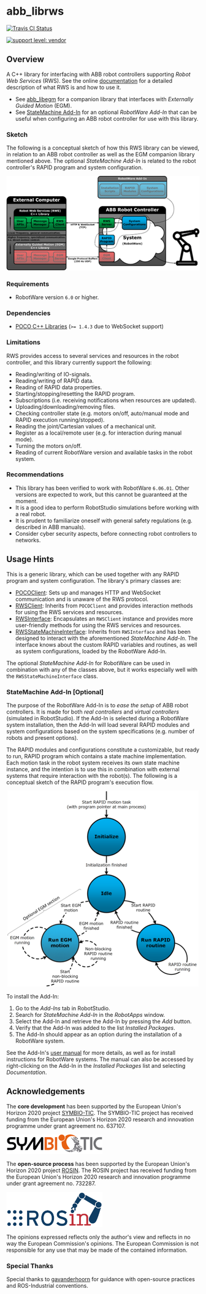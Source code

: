 # abb_librws

[![Travis CI Status](https://travis-ci.org/ros-industrial/abb_librws.svg?branch=master)](https://travis-ci.org/ros-industrial/abb_librws)

[![support level: vendor](https://img.shields.io/badge/support%20level-vendor-brightgreen.png)](http://rosindustrial.org/news/2016/10/7/better-supporting-a-growing-ros-industrial-software-platform)

## Overview

A C++ library for interfacing with ABB robot controllers supporting *Robot Web Services* (RWS). See the online [documentation](http://developercenter.robotstudio.com/webservice/api_reference) for a detailed description of what RWS is and how to use it.

* See [abb_libegm](https://github.com/ros-industrial/abb_libegm) for a companion library that interfaces with *Externally Guided Motion* (EGM).
* See [StateMachine Add-In](https://robotapps.robotstudio.com/#/viewApp/7fa7065f-457f-47ce-98d7-c04882e703ee) for an optional *RobotWare Add-In* that can be useful when configuring an ABB robot controller for use with this library.

### Sketch

The following is a conceptual sketch of how this RWS library can be viewed, in relation to an ABB robot controller as well as the EGM companion library mentioned above. The optional *StateMachine Add-In* is related to the robot controller's RAPID program and system configuration.

![RWS sketch](docs/images/rws_sketch.png)

### Requirements

* RobotWare version `6.0` or higher.

### Dependencies

* [POCO C++ Libraries](https://pocoproject.org) (`>= 1.4.3` due to WebSocket support)

### Limitations

RWS provides access to several services and resources in the robot controller, and this library currently support the following:

* Reading/writing of IO-signals.
* Reading/writing of RAPID data.
* Reading of RAPID data properties.
* Starting/stopping/resetting the RAPID program.
* Subscriptions (i.e. receiving notifications when resources are updated).
* Uploading/downloading/removing files.
* Checking controller state (e.g. motors on/off, auto/manual mode and RAPID execution running/stopped).
* Reading the joint/Cartesian values of a mechanical unit.
* Register as a local/remote user (e.g. for interaction during manual mode).
* Turning the motors on/off.
* Reading of current RobotWare version and available tasks in the robot system.

### Recommendations

* This library has been verified to work with RobotWare `6.06.01`. Other versions are expected to work, but this cannot be guaranteed at the moment.
* It is a good idea to perform RobotStudio simulations before working with a real robot.
* It is prudent to familiarize oneself with general safety regulations (e.g. described in ABB manuals).
* Consider cyber security aspects, before connecting robot controllers to networks.

## Usage Hints

This is a generic library, which can be used together with any RAPID program and system configuration. The library's primary classes are:

* [POCOClient](include/abb_librws/rws_poco_client.h): Sets up and manages HTTP and WebSocket communication and is unaware of the RWS protocol.
* [RWSClient](include/abb_librws/rws_client.h): Inherits from `POCOClient` and provides interaction methods for using the RWS services and resources.
* [RWSInterface](include/abb_librws/rws_interface.h): Encapsulates an `RWSClient` instance and provides more user-friendly methods for using the RWS services and resources.
* [RWSStateMachineInterface](include/abb_librws/rws_state_machine_interface.h): Inherits from `RWSInterface` and has been designed to interact with the aforementioned *StateMachine Add-In*. The interface knows about the custom RAPID variables and routines, as well as system configurations, loaded by the RobotWare Add-In.

The optional *StateMachine Add-In* for RobotWare can be used in combination with any of the classes above, but it works especially well with the `RWSStateMachineInterface` class.

### StateMachine Add-In [Optional]

The purpose of the RobotWare Add-In is to *ease the setup* of ABB robot controllers. It is made for both *real controllers* and *virtual controllers* (simulated in RobotStudio). If the Add-In is selected during a RobotWare system installation, then the Add-In will load several RAPID modules and system configurations based on the system specifications (e.g. number of robots and present options).

The RAPID modules and configurations constitute a customizable, but ready to run, RAPID program which contains a state machine implementation. Each motion task in the robot system receives its own state machine instance, and the intention is to use this in combination with external systems that require interaction with the robot(s). The following is a conceptual sketch of the RAPID program's execution flow.

<p align="center">
  <img src="docs/images/statemachine_addin_sketch.png" width="500">
</p>

To install the Add-In:

1. Go to the *Add-Ins* tab in RobotStudio.
2. Search for *StateMachine Add-In* in the *RobotApps* window.
3. Select the Add-In and retrieve the Add-In by pressing the *Add* button.
4. Verify that the Add-In was added to the list *Installed Packages*.
5. The Add-In should appear as an option during the installation of a RobotWare system.

See the Add-In's [user manual](https://robotapps.blob.core.windows.net/appreferences/docs/2093c0e8-d469-4188-bdd2-ca42e27cba5cUserManual.pdf) for more details, as well as for install instructions for RobotWare systems. The manual can also be accessed by right-clicking on the Add-In in the *Installed Packages* list and selecting *Documentation*.

## Acknowledgements

The **core development** has been supported by the European Union's Horizon 2020 project [SYMBIO-TIC](http://www.symbio-tic.eu/).
The SYMBIO-TIC project has received funding from the European Union's Horizon 2020 research and innovation programme under grant agreement no. 637107.

<img src="docs/images/symbio_tic_logo.png" width="250">

The **open-source process** has been supported by the European Union's Horizon 2020 project [ROSIN](http://rosin-project.eu/).
The ROSIN project has received funding from the European Union's Horizon 2020 research and innovation programme under grant agreement no. 732287.

<img src="docs/images/rosin_logo.png" width="250">

The opinions expressed reflects only the author's view and reflects in no way the European Commission's opinions.
The European Commission is not responsible for any use that may be made of the contained information.

### Special Thanks

Special thanks to [gavanderhoorn](https://github.com/gavanderhoorn) for guidance with open-source practices and ROS-Industrial conventions.
